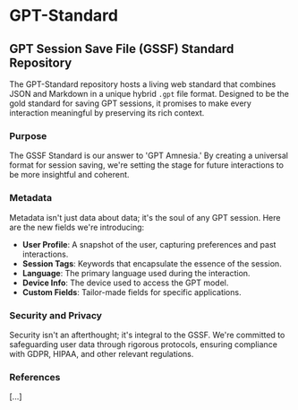 # GPT-Standard

## GPT Session Save File (GSSF) Standard Repository

The GPT-Standard repository hosts a living web standard that combines JSON and Markdown in a unique hybrid `.gpt` file format. Designed to be the gold standard for saving GPT sessions, it promises to make every interaction meaningful by preserving its rich context.

### Purpose

The GSSF Standard is our answer to 'GPT Amnesia.' By creating a universal format for session saving, we're setting the stage for future interactions to be more insightful and coherent.

### Metadata

Metadata isn't just data about data; it's the soul of any GPT session. Here are the new fields we're introducing:
- **User Profile**: A snapshot of the user, capturing preferences and past interactions.
- **Session Tags**: Keywords that encapsulate the essence of the session.
- **Language**: The primary language used during the interaction.
- **Device Info**: The device used to access the GPT model.
- **Custom Fields**: Tailor-made fields for specific applications.

### Security and Privacy

Security isn't an afterthought; it's integral to the GSSF. We're committed to safeguarding user data through rigorous protocols, ensuring compliance with GDPR, HIPAA, and other relevant regulations.

### References

[...]



